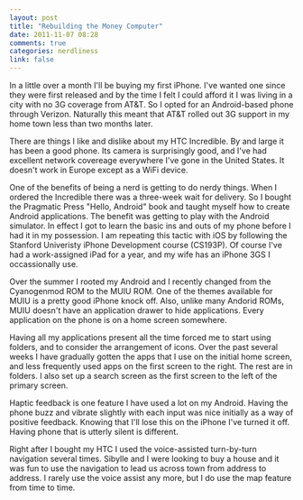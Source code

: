 ```yaml
---
layout: post
title: "Rebuilding the Money Computer"
date: 2011-11-07 08:28
comments: true
categories: nerdliness
link: false
---
```

In a little over a month I'll be buying my first iPhone. I've wanted one since they were first released and by the time I felt I could afford it I was living in a city with no 3G coverage from AT&T. So I opted for an Android-based phone through Verizon. Naturally this meant that AT&T rolled out 3G support in my home town less than two months later.

There are things I like and dislike about my HTC Incredible. By and large it has been a good phone. Its camera is surprisingly good, and I've had excellent network covereage everywhere I've gone in the United States. It doesn't work in Europe except as a WiFi device.

One of the benefits of being a nerd is getting to do nerdy things. When I ordered the Incredible there was a three-week wait for delivery. So I bought the Pragmatic Press "Hello, Android" book and taught myself how to create Android applications. The benefit was getting to play with the Android simulator. In effect I got to learn the basic ins and outs of my phone before I had it in my possession. I am repeating this tactic with iOS by following the Stanford Univeristy iPhone Development course (CS193P). Of course I've had a work-assigned iPad for a year, and my wife has an iPhone 3GS I occassionally use. 

Over the summer I rooted my Android and I recently changed from the Cyanogenmod ROM to the MUIU ROM. One of the themes available for MUIU is a pretty good iPhone knock off. Also, unlike many Andorid ROMs, MUIU doesn't have an application drawer to hide applications. Every application on the phone is on a home screen somewhere. 

Having all my applications present all the time forced me to start using folders, and to consider the arrangement of icons. Over the past several weeks I have gradually gotten the apps that I use on the initial home screen, and less frequently used apps on the first screen to the right. The rest are in folders. I also set up a search screen as the first screen to the left of the primary screen.

Haptic feedback is one feature I have used a lot on my Android. Having the phone buzz and vibrate slightly with each input was nice initially as a way of positive feedback. Knowing that I'll lose this on the iPhone I've turned it off. Having phone that is utterly silent is different. 

Right after I bought my HTC I used the voice-assisted turn-by-turn navigation several times. Sibylle and I were looking to buy a house and it was fun to use the navigation to lead us across town from address to address. I rarely use the voice assist any more, but I do use the map feature from time to time. 
